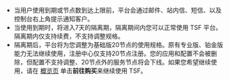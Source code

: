 

- 当用户使用到期或节点数到达上限前，平台会通过邮件、站内信、短信、以及控制台右上角提示通知客户。
- 当使用到期时，将进入7天的隔离期，隔离期间内您可以正常使用 TSF 平台。隔离期内仅支持续费，不支持调整规格。
- 隔离期后，平台将为您调整为基础版20节点的使用规格。原有专业版、铂金版能力无法继续使用，注册中心仅支持20节点注册。您的应用和配置不会被删除，但配置不支持调整、20节点外的服务节点将会下线。如果您希望继续使用，请在 [概览页](https://console.cloud.tencent.com/tsf) 单击**前往购买**来继续使用 TSF。

